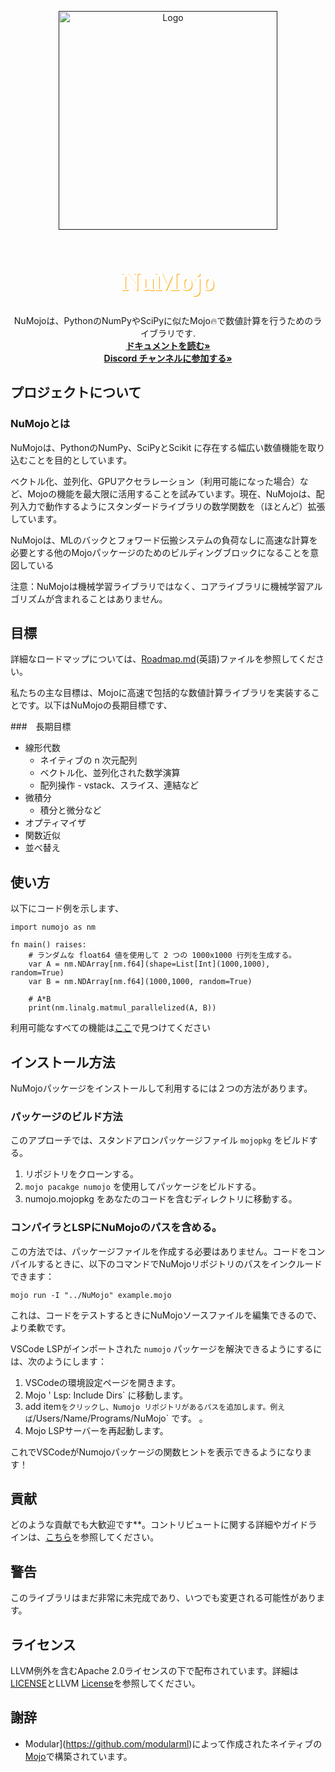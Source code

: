 <a name="readme-top"></a>
<!-- add these later -->
<!-- [![MIT License][license-shield]][] -->

<div align="center">
  <a href="">
    <img src="../assets/numojo_logo.png" alt="Logo" width="350" height="350">
  </a>

  <h1 align="center" style="font-size: 3em; color: white; font-family: 'Avenir'; text-shadow: 1px 1px orange;">NuMojo</h1>

  <p align="center">
    NuMojoは、PythonのNumPyやSciPyに似たMojo🔥で数値計算を行うためのライブラリです.
    <br />
    <!-- when we create docs -->
    <a href="https://github.com/Mojo-Numerics-and-Algorithms-group/NuMojo-Examples-and-Benchmarks/blob/main/docs/README.md"><strong>ドキュメントを読む» </strong></a>
    <br>
    <a href="https://discord.com/channels/1149778565756366939/1149778566603620455"><strong>
    Discord チャンネルに参加する» </strong></a>
    <br />
    <!-- <br /> -->
    <!-- <a href="">View Demo</a>
    ·
    <a href="">Report Bug</a>
    ·
    <a href="">Request Feature</a> -->
  </p>
</div>

<!-- <details>
  <summary>Table of Contents</summary>
  <ol>
    <li>
      <a href="#about-the-project">About The Project</a>
      <ul>
        <li><a href="#what-numojo-is"> What NuMojo is </a></li>
        <li><a href="#what-numojo-is-not">What NuMojo is not</a></li>
      </ul>
    </li>
    <a href="#goals-roadmap">Goals/Roadmap</a>
      <ul>
        <li><a href="#long-term-goals">Long term goals</a></li>
      </ul>
    <li><a href="#usage">Usage</a></li>
    <li><a href="#how-to-install">How to install</a></li>
    <li><a href="#contributing">Contributing</a></li>
    <li><a href="#warnings">Warnings</a></li>
    <li><a href="#license">License</a></li>
    <li><a href="#acknowledgments">Acknowledgments</a></li>
  </ol>
</details> -->

## プロジェクトについて

### NuMojoとは

NuMojoは、PythonのNumPy、SciPyとScikit に存在する幅広い数値機能を取り込むことを目的としています。

ベクトル化、並列化、GPUアクセラレーション（利用可能になった場合）など、Mojoの機能を最大限に活用することを試みています。現在、NuMojoは、配列入力で動作するようにスタンダードライブラリの数学関数を（ほとんど）拡張しています。

NuMojoは、MLのバックとフォワード伝搬システムの負荷なしに高速な計算を必要とする他のMojoパッケージのためのビルディングブロックになることを意図している

注意：NuMojoは機械学習ライブラリではなく、コアライブラリに機械学習アルゴリズムが含まれることはありません。

## 目標

詳細なロードマップについては、[Roadmap.md](Roadmap.md)(英語)ファイルを参照してください。

私たちの主な目標は、Mojoに高速で包括的な数値計算ライブラリを実装することです。以下はNuMojoの長期目標です、

###　長期目標

* 線形代数
  * ネイティブの n 次元配列
  * ベクトル化、並列化された数学演算
  * 配列操作 - vstack、スライス、連結など
* 微積分
  * 積分と微分など
* オプティマイザ
* 関数近似
* 並べ替え

## 使い方

以下にコード例を示します、

```mojo
import numojo as nm

fn main() raises:
    # ランダムな float64 値を使用して 2 つの 1000x1000 行列を生成する。
    var A = nm.NDArray[nm.f64](shape=List[Int](1000,1000), random=True)
    var B = nm.NDArray[nm.f64](1000,1000, random=True)

    # A*B
    print(nm.linalg.matmul_parallelized(A, B))
```

利用可能なすべての機能は[ここ](features.md)で見つけてください 

## インストール方法

NuMojoパッケージをインストールして利用するには２つの方法があります。

### パッケージのビルド方法

このアプローチでは、スタンドアロンパッケージファイル `mojopkg` をビルドする。

1. リポジトリをクローンする。
2. `mojo pacakge numojo` を使用してパッケージをビルドする。
3. numojo.mojopkg をあなたのコードを含むディレクトリに移動する。

### コンパイラとLSPにNuMojoのパスを含める。

この方法では、パッケージファイルを作成する必要はありません。コードをコンパイルするときに、以下のコマンドでNuMojoリポジトリのパスをインクルードできます：

```console
mojo run -I "../NuMojo" example.mojo
```

これは、コードをテストするときにNuMojoソースファイルを編集できるので、より柔軟です。

VSCode LSPがインポートされた `numojo` パッケージを解決できるようにするには、次のようにします：

1. VSCodeの環境設定ページを開きます。
2. Mojo ' Lsp: Include Dirs` に移動します。
3. add item` をクリックし、Numojo リポジトリがあるパスを追加します。例えば `/Users/Name/Programs/NuMojo` です。
。
4. Mojo LSPサーバーを再起動します。

これでVSCodeがNumojoパッケージの関数ヒントを表示できるようになります！

## 貢献

どのような貢献でも大歓迎です**。コントリビュートに関する詳細やガイドラインは、[こちら](CONTRIBUTING.md)を参照してください。

## 警告

このライブラリはまだ非常に未完成であり、いつでも変更される可能性があります。

## ライセンス

LLVM例外を含むApache 2.0ライセンスの下で配布されています。詳細は[LICENSE](https://github.com/Mojo-Numerics-and-Algorithms-group/NuMojo/blob/main/LICENSE)とLLVM [License](https://llvm.org/LICENSE.txt)を参照してください。

## 謝辞

* Modular](https://github.com/modularml)によって作成されたネイティブの[Mojo](https://github.com/modularml/mojo)で構築されています。